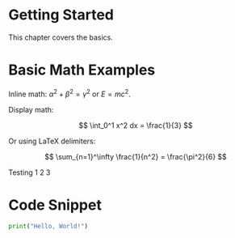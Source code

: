 # Getting Started

This chapter covers the basics.

# Basic Math Examples

Inline math: $\alpha^2 + \beta^2 = \gamma^2$ or $E=mc^2$.

Display math:

$$
 \int_0^1 x^2 dx = \frac{1}{3}
$$

Or using LaTeX delimiters:



$$
\sum_{n=1}^\infty \frac{1}{n^2} = \frac{\pi^2}{6}
$$



Testing 1 2 3

# Code Snippet

```python
print("Hello, World!")
